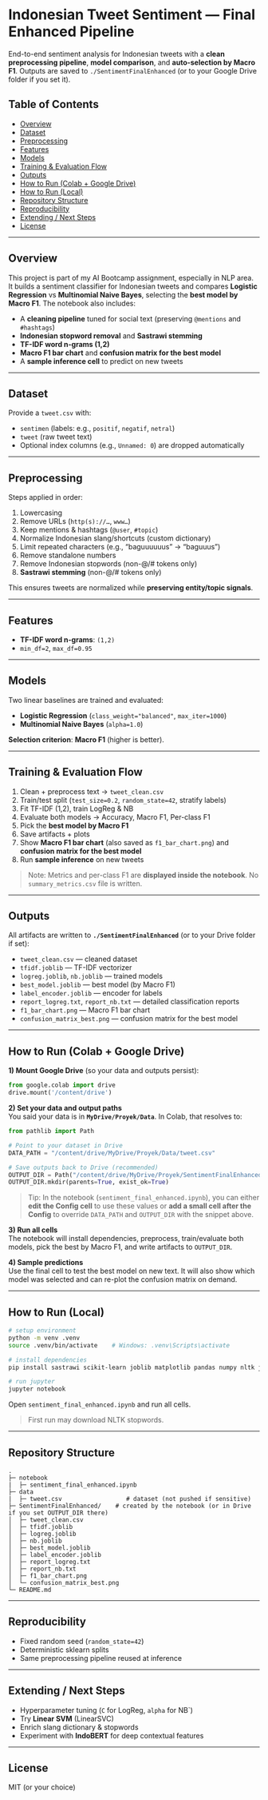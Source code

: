 # Indonesian Tweet Sentiment — Final Enhanced Pipeline

End-to-end sentiment analysis for Indonesian tweets with a **clean preprocessing pipeline**, **model comparison**, and **auto-selection by Macro F1**. Outputs are saved to `./SentimentFinalEnhanced` (or to your Google Drive folder if you set it).

## Table of Contents
- [Overview](#overview)
- [Dataset](#dataset)
- [Preprocessing](#preprocessing)
- [Features](#features)
- [Models](#models)
- [Training & Evaluation Flow](#training--evaluation-flow)
- [Outputs](#outputs)
- [How to Run (Colab + Google Drive)](#how-to-run-colab--google-drive)
- [How to Run (Local)](#how-to-run-local)
- [Repository Structure](#repository-structure)
- [Reproducibility](#reproducibility)
- [Extending / Next Steps](#extending--next-steps)
- [License](#license)

---

## Overview
This project is part of my AI Bootcamp assignment, especially in NLP area. It builds a sentiment classifier for Indonesian tweets and compares **Logistic Regression** vs **Multinomial Naive Bayes**, selecting the **best model by Macro F1**. The notebook also includes:
- A **cleaning pipeline** tuned for social text (preserving `@mentions` and `#hashtags`)
- **Indonesian stopword removal** and **Sastrawi stemming**
- **TF-IDF word n-grams (1,2)**
- **Macro F1 bar chart** and **confusion matrix for the best model**
- A **sample inference cell** to predict on new tweets

---

## Dataset
Provide a `tweet.csv` with:
- `sentimen` (labels: e.g., `positif`, `negatif`, `netral`)
- `tweet` (raw tweet text)
- Optional index columns (e.g., `Unnamed: 0`) are dropped automatically

---

## Preprocessing
Steps applied in order:

1. Lowercasing  
2. Remove URLs (`http(s)://…`, `www…`)  
3. Keep mentions & hashtags (`@user`, `#topic`)  
4. Normalize Indonesian slang/shortcuts (custom dictionary)  
5. Limit repeated characters (e.g., “baguuuuuus” → “baguuus”)  
6. Remove standalone numbers  
7. Remove Indonesian stopwords (non-@/# tokens only)  
8. **Sastrawi stemming** (non-@/# tokens only)  

This ensures tweets are normalized while **preserving entity/topic signals**.

---

## Features
- **TF-IDF word n-grams**: `(1,2)`  
- `min_df=2`, `max_df=0.95`  

---

## Models
Two linear baselines are trained and evaluated:
- **Logistic Regression** (`class_weight="balanced"`, `max_iter=1000`)  
- **Multinomial Naive Bayes** (`alpha=1.0`)  

**Selection criterion**: **Macro F1** (higher is better).  

---

## Training & Evaluation Flow
1. Clean + preprocess text → `tweet_clean.csv`  
2. Train/test split (`test_size=0.2`, `random_state=42`, stratify labels)  
3. Fit TF-IDF (1,2), train LogReg & NB  
4. Evaluate both models → Accuracy, Macro F1, Per-class F1  
5. Pick the **best model by Macro F1**  
6. Save artifacts + plots  
7. Show **Macro F1 bar chart** (also saved as `f1_bar_chart.png`) and **confusion matrix for the best model**  
8. Run **sample inference** on new tweets  

> Note: Metrics and per-class F1 are **displayed inside the notebook**. No `summary_metrics.csv` file is written.

---

## Outputs
All artifacts are written to **`./SentimentFinalEnhanced`** (or to your Drive folder if set):

- `tweet_clean.csv` — cleaned dataset  
- `tfidf.joblib` — TF-IDF vectorizer  
- `logreg.joblib`, `nb.joblib` — trained models  
- `best_model.joblib` — best model (by Macro F1)  
- `label_encoder.joblib` — encoder for labels  
- `report_logreg.txt`, `report_nb.txt` — detailed classification reports  
- `f1_bar_chart.png` — Macro F1 bar chart  
- `confusion_matrix_best.png` — confusion matrix for the best model  

---

## How to Run (Colab + Google Drive)

**1) Mount Google Drive** (so your data and outputs persist):

```python
from google.colab import drive
drive.mount('/content/drive')
```

**2) Set your data and output paths**  
You said your data is in **`MyDrive/Proyek/Data`**. In Colab, that resolves to:

```python
from pathlib import Path

# Point to your dataset in Drive
DATA_PATH = "/content/drive/MyDrive/Proyek/Data/tweet.csv"

# Save outputs back to Drive (recommended)
OUTPUT_DIR = Path("/content/drive/MyDrive/Proyek/SentimentFinalEnhanced")
OUTPUT_DIR.mkdir(parents=True, exist_ok=True)
```

> Tip: In the notebook (`sentiment_final_enhanced.ipynb`), you can either **edit the Config cell** to use these values or **add a small cell after the Config** to override `DATA_PATH` and `OUTPUT_DIR` with the snippet above.

**3) Run all cells**  
The notebook will install dependencies, preprocess, train/evaluate both models, pick the best by Macro F1, and write artifacts to `OUTPUT_DIR`.

**4) Sample predictions**  
Use the final cell to test the best model on new text. It will also show which model was selected and can re-plot the confusion matrix on demand.

---

## How to Run (Local)
```bash
# setup environment
python -m venv .venv
source .venv/bin/activate    # Windows: .venv\Scripts\activate

# install dependencies
pip install sastrawi scikit-learn joblib matplotlib pandas numpy nltk jupyter

# run jupyter
jupyter notebook
```

Open `sentiment_final_enhanced.ipynb` and run all cells.  
> First run may download NLTK stopwords.

---

## Repository Structure
```
.
├─ notebook
|  ├─ sentiment_final_enhanced.ipynb
├─ data
|  ├─ tweet.csv                  # dataset (not pushed if sensitive)
├─ SentimentFinalEnhanced/    # created by the notebook (or in Drive if you set OUTPUT_DIR there)
│  ├─ tweet_clean.csv
│  ├─ tfidf.joblib
│  ├─ logreg.joblib
│  ├─ nb.joblib
│  ├─ best_model.joblib
│  ├─ label_encoder.joblib
│  ├─ report_logreg.txt
│  ├─ report_nb.txt
│  ├─ f1_bar_chart.png
│  └─ confusion_matrix_best.png
└─ README.md
```

---

## Reproducibility
- Fixed random seed (`random_state=42`)  
- Deterministic sklearn splits  
- Same preprocessing pipeline reused at inference  

---

## Extending / Next Steps
- Hyperparameter tuning (`C` for LogReg, `alpha` for NB`)  
- Try **Linear SVM** (LinearSVC)  
- Enrich slang dictionary & stopwords  
- Experiment with **IndoBERT** for deep contextual features  

---

## License
MIT (or your choice)
